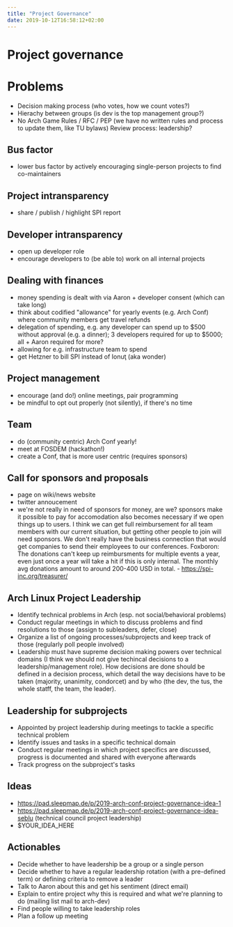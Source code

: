 ```yaml
---
title: "Project Governance"
date: 2019-10-12T16:58:12+02:00
---
```


# Project governance

# Problems
- Decision making process (who votes, how we count votes?)
- Hierachy between groups (is dev is the top management group?)
- No Arch Game Rules / RFC / PEP (we have no written rules and process to update them, like TU bylaws)
  Review process: leadership?

## Bus factor 

- lower bus factor by actively encouraging single-person projects to find co-maintainers

## Project intransparency

- share / publish / highlight SPI report

## Developer intransparency

- open up developer role
- encourage developers to (be able to) work on all internal projects

## Dealing with finances

- money spending is dealt with via Aaron + developer consent (which can take long)
- think about codified "allowance" for yearly events (e.g. Arch Conf) where community members get travel refunds
- delegation of spending, e.g. any developer can spend up to $500 without approval (e.g. a dinner); 3 developers required for up to $5000; all + Aaron required for more?
- allowing for e.g. infrastructure team to spend
- get Hetzner to bill SPI instead of Ionuţ (aka wonder)

## Project management

- encourage (and do!) online meetings, pair programming
- be mindful to opt out properly (not silently), if there's no time

## Team

- do (community centric) Arch Conf yearly!
- meet at FOSDEM (hackathon!)
- create a Conf, that is more user centric (requires sponsors)

## Call for sponsors and proposals

- page on wiki/news website
- twitter annoucement
- we're not really in need of sponsors for money, are we?
  sponsors make it possible to pay for accomodation
  also becomes necessary if we open things up to users.
  I think we can get full reimbursement for all team members with our current situation, but getting other people to join will need sponsors. We don't really have the business connection that would get companies to send their employees to our conferences.
Foxboron: The donations can't keep up reimbursments for multiple events a year, even just once a year will take a hit if this is only internal. The monthly avg donations amount to around 200-400 USD in total. - https://spi-inc.org/treasurer/

## Arch Linux Project Leadership

- Identify technical problems in Arch (esp. not social/behavioral problems)
- Conduct regular meetings in which to discuss problems and find resolutions to those (assign to subleaders, defer, close)
- Organize a list of ongoing processes/subprojects and keep track of those (regularly poll people involved)
- Leadership must have supreme decision making powers over technical domains (I think we should not give techincal decisions to a leadership/management role). How decisions are done should be defined in a decision process, which detail the way decisions have to be taken (majority, unanimity, condorcet) and by who (the dev, the tus, the whole statff, the team, the leader).

## Leadership for subprojects

- Appointed by project leadership during meetings to tackle a specific technical problem
- Identify issues and tasks in a specific technical domain
- Conduct regular meetings in which project specifics are discussed, progress is documented and shared with everyone afterwards
- Track progress on the subproject's tasks

## Ideas
- https://pad.sleepmap.de/p/2019-arch-conf-project-governance-idea-1
- https://pad.sleepmap.de/p/2019-arch-conf-project-governance-idea-seblu (technical council project leadership)
- $YOUR_IDEA_HERE

## Actionables

- Decide whether to have leadership be a group or a single person
- Decide whether to have a regular leadership rotation (with a pre-defined term) or defining criteria to remove a leader
- Talk to Aaron about this and get his sentiment (direct email)
- Explain to entire project why this is required and what we're planning to do (mailing list mail to arch-dev)
- Find people willing to take leadership roles
- Plan a follow up meeting

